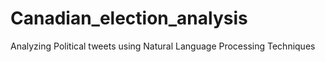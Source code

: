 # Canadian_election_analysis
Analyzing Political tweets using Natural Language Processing Techniques 
